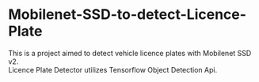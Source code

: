 # Mobilenet-SSD-to-detect-Licence-Plate
This is a project aimed to detect vehicle licence plates with Mobilenet SSD v2. <br />
Licence Plate Detector utilizes Tensorflow Object Detection Api.
